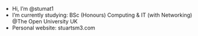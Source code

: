 - Hi, I’m @stumat1
- I’m currently studying: BSc (Honours) Computing & IT (with Networking) @The Open University UK
- Personal website: stuartsm3.com

<!---
stumat1/stumat1 is a ✨ special ✨ repository because its `README.md` (this file) appears on your GitHub profile.
You can click the Preview link to take a look at your changes.
--->
